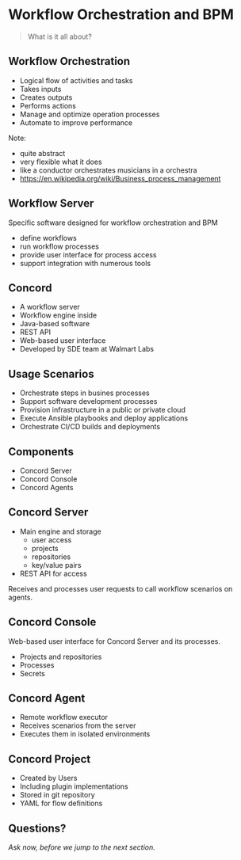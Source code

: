 # Workflow Orchestration and BPM

> What is it all about?


## Workflow Orchestration

- Logical flow of activities and tasks
- Takes inputs
- Creates outputs
- Performs actions
- Manage and optimize operation processes
- Automate to improve performance

Note:
- quite abstract
- very flexible what it does
- like a conductor orchestrates musicians in a orchestra
- https://en.wikipedia.org/wiki/Business_process_management


## Workflow Server

Specific software designed for workflow orchestration and BPM

- define workflows
- run workflow processes
- provide user interface for process access
- support integration with numerous tools


## Concord

- A workflow server
- Workflow engine inside
- Java-based software
- REST API
- Web-based user interface
- Developed by SDE team at Walmart Labs


## Usage Scenarios

- Orchestrate steps in busines processes
- Support software development processes
- Provision infrastructure in a public or private cloud
- Execute Ansible playbooks and deploy applications
- Orchestrate CI/CD builds and deployments


## Components

- Concord Server
- Concord Console
- Concord Agents


## Concord Server

- Main engine and storage
  - user access
  - projects
  - repositories
  - key/value pairs
- REST API for access

Receives and processes user requests to call workflow scenarios on agents.


## Concord Console

Web-based user interface for Concord Server and its processes. 

- Projects and repositories
- Processes
- Secrets


## Concord Agent

- Remote workflow executor
- Receives scenarios from the server
- Executes them in isolated environments


## Concord Project

- Created by Users
- Including plugin implementations
- Stored in git repository
- YAML for flow definitions


## Questions?

<em class="yellow">Ask now, before we jump to the next section.</em>

